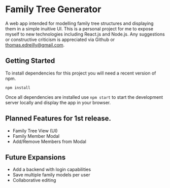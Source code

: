 # Family Tree Generator
A web app intended for modelling family tree structures and displaying them in a simple inuitive UI. This is a personal project for me to expose myself to new technologies including React.js and Node.js. Any suggestions or constructive criticism is appreciated via Github or thomas.edreilly@gmail.com.

## Getting Started
To install dependencies for this project you will need a recent version of npm.

` npm install `

Once all dependencies are installed use ` npm start ` to start the development server locally and display the app in your browser.

## Planned Features for 1st release.
* Family Tree View (UI)
* Family Member Modal
* Add/Remove Members from Modal

## Future Expansions
* Add a backend with login capabilities
* Save multiple family models per user
* Collaborative editing

